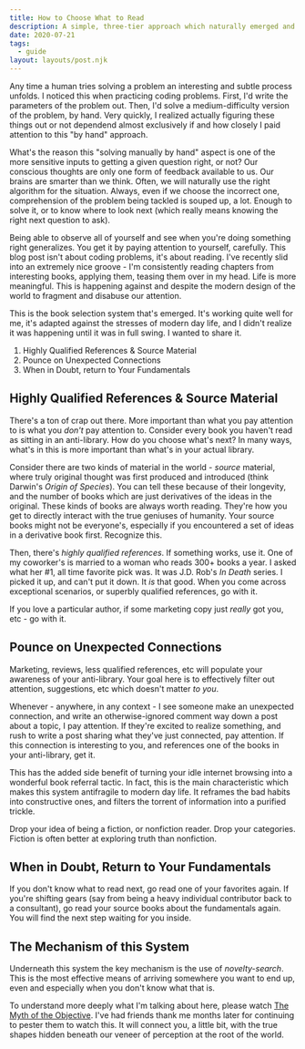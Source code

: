 ```yaml
---
title: How to Choose What to Read
description: A simple, three-tier approach which naturally emerged and works well.
date: 2020-07-21
tags:
  - guide
layout: layouts/post.njk
---
```


Any time a human tries solving a problem an interesting and subtle process unfolds. I noticed this when practicing coding problems. First, I'd write the parameters of the problem out. Then, I'd solve a medium-difficulty version of the problem, by hand. Very quickly, I realized actually figuring these things out or not dependend almost exclusively if and how closely I paid attention to this "by hand" approach.

What's the reason this "solving manually by hand" aspect is one of the more sensitive inputs to getting a given question right, or not? Our conscious thoughts are only one form of feedback available to us. Our brains are smarter than we think. Often, we will naturally use the right algorithm for the situation. Always, even if we choose the incorrect one, comprehension of the problem being tackled is souped up, a lot. Enough to solve it, or to know where to look next (which really means knowing the right next question to ask).

Being able to observe all of yourself and see when you're doing something right generalizes. You get it by paying attention to yourself, carefully. This blog post isn't about coding problems, it's about reading. I've recently slid into an extremely nice groove - I'm consistently reading chapters from interesting books, applying them, teasing them over in my head. Life is more meaningful. This is happening against and despite the modern design of the world to fragment and disabuse our attention.

This is the book selection system that's emerged. It's working quite well for me, it's adapted against the stresses of modern day life, and I didn't realize it was happening until it was in full swing. I wanted to share it.

1. Highly Qualified References & Source Material
2. Pounce on Unexpected Connections
3. When in Doubt, return to Your Fundamentals

## Highly Qualified References & Source Material

There's a ton of crap out there. More important than what you pay attention to is what you _don't_ pay attention to. Consider every book you haven't read as sitting in an anti-library. How do you choose what's next? In many ways, what's in this is more important than what's in your actual library.

Consider there are two kinds of material in the world - _source_ material, where truly original thought was first produced and introduced (think Darwin's _Origin of Species_). You can tell these because of their longevity, and the number of books which are just derivatives of the ideas in the original. These kinds of books are always worth reading. They're how you get to directly interact with the true geniuses of humanity. Your source books might not be everyone's, especially if you encountered a set of ideas in a derivative book first. Recognize this.

Then, there's _highly qualified references_. If something works, use it. One of my coworker's is married to a woman who reads 300+ books a year. I asked what her #1, all time favorite pick was. It was J.D. Rob's _In Death_ series. I picked it up, and can't put it down. It _is_ that good. When you come across exceptional scenarios, or superbly qualified references, go with it.

If you love a particular author, if some marketing copy just _really_ got you, etc - go with it.

## Pounce on Unexpected Connections

Marketing, reviews, less qualified references, etc will populate your awareness of your anti-library. Your goal here is to effectively filter out attention, suggestions, etc which doesn't matter _to you_.

Whenever - anywhere, in any context - I see someone make an unexpected connection, and write an otherwise-ignored comment way down a post about a topic, I pay attention. If they're excited to realize something, and rush to write a post sharing what they've just connected, pay attention. If this connection is interesting to you, and references one of the books in your anti-library, get it.

This has the added side benefit of turning your idle internet browsing into a wonderful book referral tactic. In fact, this is the main characteristic which makes this system antifragile to modern day life. It reframes the bad habits into constructive ones, and filters the torrent of information into a purified trickle.

Drop your idea of being a fiction, or nonfiction reader. Drop your categories. Fiction is often better at exploring truth than nonfiction.

## When in Doubt, Return to Your Fundamentals

If you don't know what to read next, go read one of your favorites again. If you're shifting gears (say from being a heavy individual contributor back to a consultant), go read your source books about the fundamentals again. You will find the next step waiting for you inside.

## The Mechanism of this System

Underneath this system the key mechanism is the use of _novelty-search_. This is the most effective means of arriving somewhere you want to end up, even and especially when you don't know what that is.

To understand more deeply what I'm talking about here, please watch [The Myth of the Objective](https://www.youtube.com/watch?v=dXQPL9GooyI). I've had friends thank me months later for continuing to pester them to watch this. It will connect you, a little bit, with the true shapes hidden beneath our veneer of perception at the root of the world.
